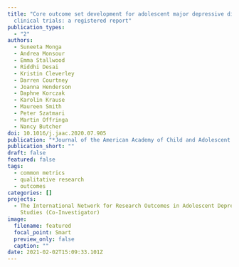 ```yaml
---
title: "Core outcome set development for adolescent major depressive disorder
  clinical trials: a registered report"
publication_types:
  - "2"
authors:
  - Suneeta Monga
  - Andrea Monsour
  - Emma Stallwood
  - Riddhi Desai
  - Kristin Cleverley
  - Darren Courtney
  - Joanna Henderson
  - Daphne Korczak
  - Karolin Krause
  - Maureen Smith
  - Peter Szatmari
  - Martin Offringa
  - Nancy Butcher
doi: 10.1016/j.jaac.2020.07.905
publication: "*Journal of the American Academy of Child and Adolescent Psychiatry*"
publication_short: ""
draft: false
featured: false
tags:
  - common metrics
  - qualitative research
  - outcomes
categories: []
projects:
  - The International Network for Research Outcomes in Adolescent Depression
    Studies (Co-Investigator)
image:
  filename: featured
  focal_point: Smart
  preview_only: false
  caption: ""
date: 2021-02-02T15:09:33.101Z
---
```


